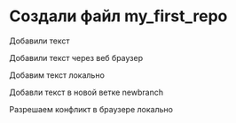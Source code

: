﻿# Создали файл my_first_repo

Добавили текст

Добавили текст через веб браузер

Добавим текст локально

Добавли текст в новой ветке newbranch

Разрешаем конфликт в браузере локально
